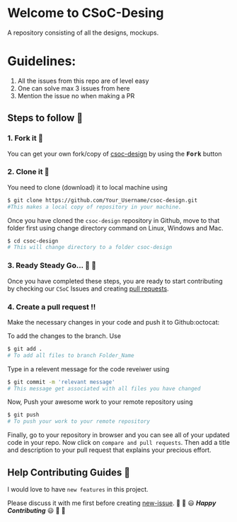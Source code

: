 # Welcome to CSoC-Desing

 A repository consisting of all the designs, mockups.
 
 # Guidelines:

1. All the issues from this repo are of level easy
2. One can solve max 3 issues from here
3. Mention the issue no when making a PR

## Steps to follow :scroll:

### 1. Fork it :fork_and_knife:
You can get your own fork/copy of [csoc-design](https://github.com/your-user-name/csoc-design) by using the <kbd><b>Fork</b></kbd> button

### 2. Clone it :busts_in_silhouette:
You need to clone (download) it to local machine using
```sh
$ git clone https://github.com/Your_Username/csoc-design.git
#This makes a local copy of repository in your machine.
```
Once you have cloned the `csoc-design` repository in Github, move to that folder first using change directory command on Linux, Windows and Mac.
```sh
$ cd csoc-design
# This will change directory to a folder csoc-design
```
### 3. Ready Steady Go... :turtle: :rabbit2:
Once you have completed these steps, you are ready to start contributing by checking our `CSoC` Issues and creating [pull requests](https://github.com/cu-coders/csoc-design/pulls).

### 4. Create a pull request :bangbang:
Make the necessary changes in your code and push it to Github:octocat:

To add the changes to the branch. Use
```sh
$ git add .
# To add all files to branch Folder_Name
```
Type in a relevent message for the code reveiwer using
```sh
$ git commit -m 'relevant message'
# This message get associated with all files you have changed
```
Now, Push your awesome work to your remote repository using
```sh
$ git push
# To push your work to your remote repository
```
Finally, go to your repository in browser and you can see all of your updated code in your repo. Now click on `compare and pull requests`.
Then add a title and description to your pull request that explains your precious effort.

## Help Contributing Guides :crown:
I would love to have `new features` in this project.

Please discuss it with me first before creating [new-issue](https://github.com/cu-coders/csoc-design/issues/new).
:tada: :confetti_ball: :smiley: _**Happy Contributing**_ :smiley: :confetti_ball: :tada:
